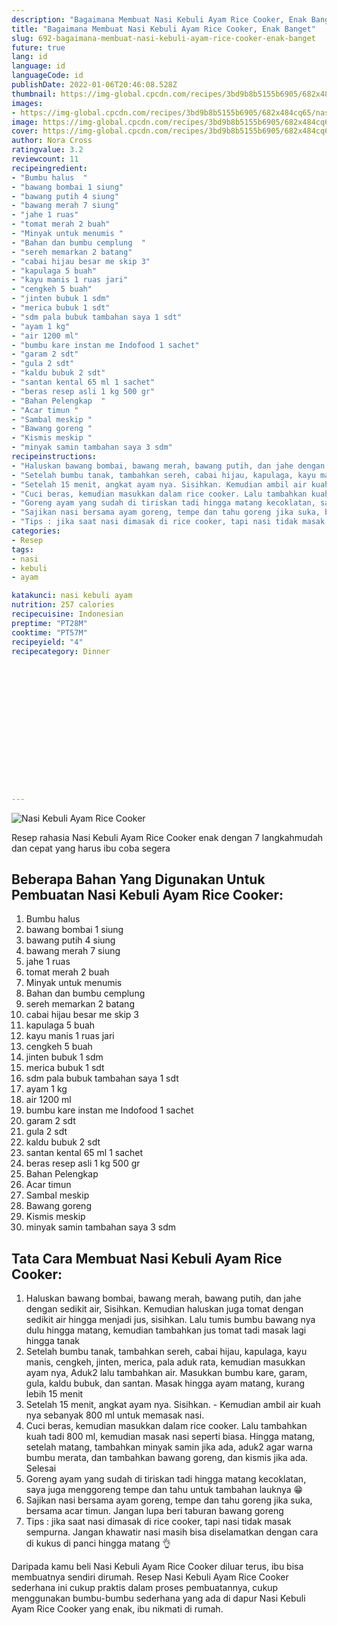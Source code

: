 ```yaml
---
description: "Bagaimana Membuat Nasi Kebuli Ayam Rice Cooker, Enak Banget"
title: "Bagaimana Membuat Nasi Kebuli Ayam Rice Cooker, Enak Banget"
slug: 692-bagaimana-membuat-nasi-kebuli-ayam-rice-cooker-enak-banget
future: true
lang: id
language: id
languageCode: id
publishDate: 2022-01-06T20:46:08.528Z 
thumbnail: https://img-global.cpcdn.com/recipes/3bd9b8b5155b6905/682x484cq65/nasi-kebuli-ayam-rice-cooker-foto-resep-utama.webp
images:
- https://img-global.cpcdn.com/recipes/3bd9b8b5155b6905/682x484cq65/nasi-kebuli-ayam-rice-cooker-foto-resep-utama.webp
image: https://img-global.cpcdn.com/recipes/3bd9b8b5155b6905/682x484cq65/nasi-kebuli-ayam-rice-cooker-foto-resep-utama.webp
cover: https://img-global.cpcdn.com/recipes/3bd9b8b5155b6905/682x484cq65/nasi-kebuli-ayam-rice-cooker-foto-resep-utama.webp
author: Nora Cross
ratingvalue: 3.2
reviewcount: 11
recipeingredient:
- "Bumbu halus  "
- "bawang bombai 1 siung"
- "bawang putih 4 siung"
- "bawang merah 7 siung"
- "jahe 1 ruas"
- "tomat merah 2 buah"
- "Minyak untuk menumis "
- "Bahan dan bumbu cemplung  "
- "sereh memarkan 2 batang"
- "cabai hijau besar me skip 3"
- "kapulaga 5 buah"
- "kayu manis 1 ruas jari"
- "cengkeh 5 buah"
- "jinten bubuk 1 sdm"
- "merica bubuk 1 sdt"
- "sdm pala bubuk tambahan saya 1 sdt"
- "ayam 1 kg"
- "air 1200 ml"
- "bumbu kare instan me Indofood 1 sachet"
- "garam 2 sdt"
- "gula 2 sdt"
- "kaldu bubuk 2 sdt"
- "santan kental 65 ml 1 sachet"
- "beras resep asli 1 kg 500 gr"
- "Bahan Pelengkap  "
- "Acar timun "
- "Sambal meskip "
- "Bawang goreng "
- "Kismis meskip "
- "minyak samin tambahan saya 3 sdm"
recipeinstructions:
- "Haluskan bawang bombai, bawang merah, bawang putih, dan jahe dengan sedikit air, Sisihkan. Kemudian haluskan juga tomat dengan sedikit air hingga menjadi jus, sisihkan. Lalu tumis bumbu bawang nya dulu hingga matang, kemudian tambahkan jus tomat tadi masak lagi hingga tanak"
- "Setelah bumbu tanak, tambahkan sereh, cabai hijau, kapulaga, kayu manis, cengkeh, jinten, merica, pala aduk rata, kemudian masukkan ayam nya, Aduk2 lalu tambahkan air. Masukkan bumbu kare, garam, gula, kaldu bubuk, dan santan. Masak hingga ayam matang, kurang lebih 15 menit"
- "Setelah 15 menit, angkat ayam nya. Sisihkan. Kemudian ambil air kuah nya sebanyak 800 ml untuk memasak nasi."
- "Cuci beras, kemudian masukkan dalam rice cooker. Lalu tambahkan kuah tadi 800 ml, kemudian masak nasi seperti biasa. Hingga matang, setelah matang, tambahkan minyak samin jika ada, aduk2 agar warna bumbu merata, dan tambahkan bawang goreng, dan kismis jika ada. Selesai"
- "Goreng ayam yang sudah di tiriskan tadi hingga matang kecoklatan, saya juga menggoreng tempe dan tahu untuk tambahan lauknya 😁"
- "Sajikan nasi bersama ayam goreng, tempe dan tahu goreng jika suka, bersama acar timun. Jangan lupa beri taburan bawang goreng"
- "Tips : jika saat nasi dimasak di rice cooker, tapi nasi tidak masak sempurna. Jangan khawatir nasi masih bisa diselamatkan dengan cara di kukus di panci hingga matang 👌"
categories:
- Resep
tags:
- nasi
- kebuli
- ayam

katakunci: nasi kebuli ayam 
nutrition: 257 calories
recipecuisine: Indonesian
preptime: "PT28M"
cooktime: "PT57M"
recipeyield: "4"
recipecategory: Dinner


     
    
    
    
    
    
    
    
    
    
    
      
    
---
```



![Nasi Kebuli Ayam Rice Cooker](https://img-global.cpcdn.com/recipes/3bd9b8b5155b6905/682x484cq65/nasi-kebuli-ayam-rice-cooker-foto-resep-utama.webp)

Resep rahasia Nasi Kebuli Ayam Rice Cooker  enak dengan 7 langkahmudah dan cepat yang harus ibu coba segera

<!--inarticleads1-->

## Beberapa Bahan Yang Digunakan Untuk Pembuatan Nasi Kebuli Ayam Rice Cooker:

1. Bumbu halus  
1. bawang bombai 1 siung
1. bawang putih 4 siung
1. bawang merah 7 siung
1. jahe 1 ruas
1. tomat merah 2 buah
1. Minyak untuk menumis 
1. Bahan dan bumbu cemplung  
1. sereh memarkan 2 batang
1. cabai hijau besar me skip 3
1. kapulaga 5 buah
1. kayu manis 1 ruas jari
1. cengkeh 5 buah
1. jinten bubuk 1 sdm
1. merica bubuk 1 sdt
1. sdm pala bubuk tambahan saya 1 sdt
1. ayam 1 kg
1. air 1200 ml
1. bumbu kare instan me Indofood 1 sachet
1. garam 2 sdt
1. gula 2 sdt
1. kaldu bubuk 2 sdt
1. santan kental 65 ml 1 sachet
1. beras resep asli 1 kg 500 gr
1. Bahan Pelengkap  
1. Acar timun 
1. Sambal meskip 
1. Bawang goreng 
1. Kismis meskip 
1. minyak samin tambahan saya 3 sdm



<!--inarticleads2-->

## Tata Cara Membuat Nasi Kebuli Ayam Rice Cooker:

1. Haluskan bawang bombai, bawang merah, bawang putih, dan jahe dengan sedikit air, Sisihkan. Kemudian haluskan juga tomat dengan sedikit air hingga menjadi jus, sisihkan. Lalu tumis bumbu bawang nya dulu hingga matang, kemudian tambahkan jus tomat tadi masak lagi hingga tanak
1. Setelah bumbu tanak, tambahkan sereh, cabai hijau, kapulaga, kayu manis, cengkeh, jinten, merica, pala aduk rata, kemudian masukkan ayam nya, Aduk2 lalu tambahkan air. Masukkan bumbu kare, garam, gula, kaldu bubuk, dan santan. Masak hingga ayam matang, kurang lebih 15 menit
1. Setelah 15 menit, angkat ayam nya. Sisihkan. - Kemudian ambil air kuah nya sebanyak 800 ml untuk memasak nasi.
1. Cuci beras, kemudian masukkan dalam rice cooker. Lalu tambahkan kuah tadi 800 ml, kemudian masak nasi seperti biasa. Hingga matang, setelah matang, tambahkan minyak samin jika ada, aduk2 agar warna bumbu merata, dan tambahkan bawang goreng, dan kismis jika ada. Selesai
1. Goreng ayam yang sudah di tiriskan tadi hingga matang kecoklatan, saya juga menggoreng tempe dan tahu untuk tambahan lauknya 😁
1. Sajikan nasi bersama ayam goreng, tempe dan tahu goreng jika suka, bersama acar timun. Jangan lupa beri taburan bawang goreng
1. Tips : jika saat nasi dimasak di rice cooker, tapi nasi tidak masak sempurna. Jangan khawatir nasi masih bisa diselamatkan dengan cara di kukus di panci hingga matang 👌




Daripada kamu beli  Nasi Kebuli Ayam Rice Cooker  diluar terus, ibu  bisa membuatnya sendiri dirumah. Resep  Nasi Kebuli Ayam Rice Cooker  sederhana ini cukup praktis dalam proses pembuatannya, cukup menggunakan bumbu-bumbu sederhana yang ada di dapur  Nasi Kebuli Ayam Rice Cooker  yang enak, ibu nikmati di rumah.
